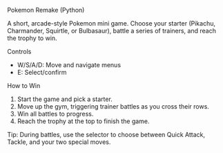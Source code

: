 Pokemon Remake (Python)

A short, arcade-style Pokemon mini game. Choose your starter (Pikachu, Charmander, Squirtle, or Bulbasaur), battle a series of trainers, and reach the trophy to win.

Controls
- W/S/A/D: Move and navigate menus
- E: Select/confirm

How to Win
1) Start the game and pick a starter.
2) Move up the gym, triggering trainer battles as you cross their rows.
3) Win all battles to progress.
4) Reach the trophy at the top to finish the game.

Tip: During battles, use the selector to choose between Quick Attack, Tackle, and your two special moves.

